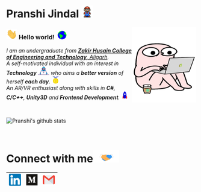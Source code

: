 # Pranshi Jindal&nbsp;<img src="https://github.com/pranshi112/pranshi112/blob/master/assets/mario.gif" width="30px">

<img align="right" alt="COFFEE INTO CODE" src="https://github.com/pranshi112/pranshi112/blob/master/assets/code.gif" width="170" height="200" />

### <img src="https://github.com/pranshi112/pranshi112/blob/master/assets/hi.gif" width="29px"> **Hello world!** &nbsp;<img src="https://github.com/pranshi112/pranshi112/blob/master/assets/earth.gif" width="24px">

<p>
  <em>
    I am an undergraduate from <a href="https://amu.ac.in/principal.jsp?did=10147"> <b>Zakir Husain College of Engineering and Technology</b>, Aligarh</a>. <br> 
    A self-motivated individual with an interest in <b>Technology</b> <img src="https://github.com/pranshi112/pranshi112/blob/master/assets/Developer.gif" width="30px"> who aims a <b>better version</b> of herself <b>each day.</b> <img src="https://github.com/pranshi112/pranshi112/blob/master/assets/Medal.gif" width="20px"> <br>
    An AR/VR enthusiast along with skills in <b>C#</b>, <b>C/C++</b>, <b>Unity3D</b> and <b>Frontend Development</b>. <img src="https://github.com/pranshi112/pranshi112/blob/master/assets/Rocket.gif" width="18px">
  </em>  
</p>

<br>

![Pranshi's github stats](https://github-readme-stats.vercel.app/api?username=pranshi112&theme=github_dark&show_icons=true)

<br>

# Connect with me<img src="https://github.com/pranshi112/pranshi112/blob/master/assets/Handshake.gif" height="32px">

  | [<img src="https://github.com/pranshi112/pranshi112/blob/master/assets/linkedin.svg" alt="Linkedin Logo" width="32">](https://www.linkedin.com/in/pranshi-jindal-128526198/) | [<img src="https://github.com/pranshi112/pranshi112/blob/master/assets/medium.svg" alt="Medium Logo" width="30">](https://medium.com/@pranshi112) | [<img src="https://github.com/pranshi112/pranshi112/blob/master/assets/gmail.svg" alt="Gmail logo" height="32">](mailto:apranshi11@gmail.com)
|:---:|:---:|:---:|
